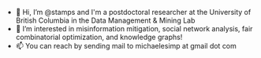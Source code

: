 - 👋 Hi, I’m @stamps and I'm a postdoctoral researcher at the University of British Columbia in the Data Management & Mining Lab
- 👀 I’m interested in misinformation mitigation, social network analysis, fair combinatorial optimization, and knowledge graphs!
- 📫 You can reach by sending mail to michaelesimp at gmail dot com

<!---
stamps/stamps is a ✨ special ✨ repository because its `README.md` (this file) appears on your GitHub profile.
You can click the Preview link to take a look at your changes.
--->
